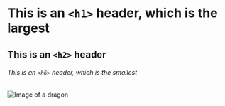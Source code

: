 # This is an `<h1>` header, which is the largest

## This is an `<h2>` header

###### This is an `<h6>` header, which is the smallest

![Image of a dragon](https://en.wikipedia.org/wiki/Dragon#/media/File:Friedrich-Johann-Justin-Bertuch_Mythical-Creature-Dragon_1806.jpg)
